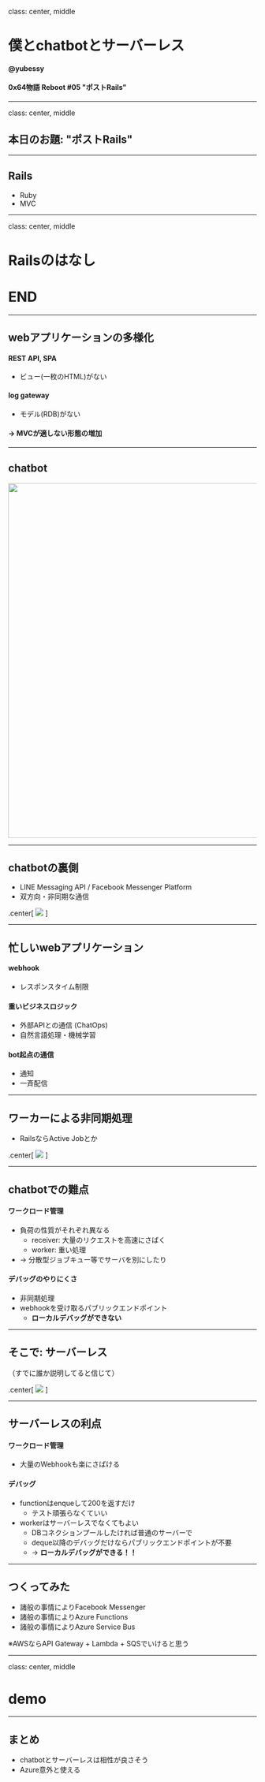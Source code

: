 class: center, middle

# 僕とchatbotとサーバーレス

#### @yubessy

#### 0x64物語 Reboot #05 "ポストRails"

---

class: center, middle

## 本日のお題: "ポストRails"

---

## Rails

* Ruby
* MVC

---

class: center, middle

# Railsのはなし

# END

---

## webアプリケーションの多様化

#### REST API, SPA

* ビュー(一枚のHTML)がない

#### log gateway

* モデル(RDB)がない

#### -> MVCが適しない形態の増加

---

## chatbot

<img src="line-bot.png" width="720" />

---

## chatbotの裏側

* LINE Messaging API / Facebook Messenger Platform
* 双方向・非同期な通信

.center[
    ![](chatbot-platform.png)
]

---

## 忙しいwebアプリケーション

#### webhook

* レスポンスタイム制限

#### 重いビジネスロジック

* 外部APIとの通信 (ChatOps)
* 自然言語処理・機械学習

#### bot起点の通信

* 通知
* 一斉配信

---

## ワーカーによる非同期処理

* RailsならActive Jobとか

.center[
    ![](worker.png)
]

---

## chatbotでの難点

#### ワークロード管理

* 負荷の性質がそれぞれ異なる
    * receiver: 大量のリクエストを高速にさばく
    * worker: 重い処理
* -> 分散型ジョブキュー等でサーバを別にしたり

#### デバッグのやりにくさ

* 非同期処理
* webhookを受け取るパブリックエンドポイント
    * **ローカルデバッグができない**

---

## そこで: サーバーレス

（すでに誰か説明してると信じて）

.center[
    ![](serverless.png)
]

---

## サーバーレスの利点

#### ワークロード管理

* 大量のWebhookも楽にさばける

#### デバッグ

* functionはenqueして200を返すだけ
    * テスト頑張らなくていい
* workerはサーバーレスでなくてもよい
    * DBコネクションプールしたければ普通のサーバーで
    * deque以降のデバッグだけならパブリックエンドポイントが不要
    * -> **ローカルデバッグができる！！**

---

## つくってみた

* 諸般の事情によりFacebook Messenger
* 諸般の事情によりAzure Functions
* 諸般の事情によりAzure Service Bus

※AWSならAPI Gateway + Lambda + SQSでいけると思う

---

class: center, middle

# demo

---

## まとめ

* chatbotとサーバーレスは相性が良さそう
* Azure意外と使える
